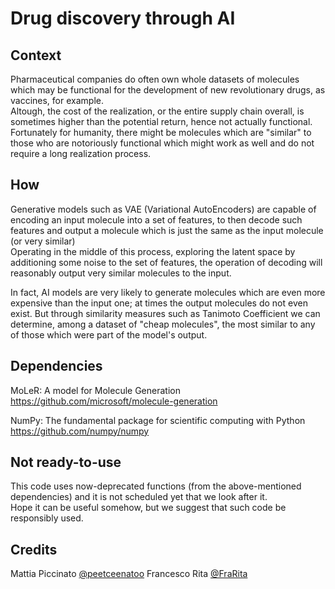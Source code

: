 # Drug discovery through AI

## Context

Pharmaceutical companies do often own whole datasets of molecules which may be functional for the development of new revolutionary drugs, as vaccines, for example.<br>
Altough, the cost of the realization, or the entire supply chain overall, is sometimes higher than the potential return, hence not actually functional.<br>
Fortunately for humanity, there might be molecules which are "similar" to those who are notoriously functional which might work as well and do not require a long realization process.<br>

## How

Generative models such as VAE (Variational AutoEncoders) are capable of encoding an input molecule into a set of features, to then decode such features and output a molecule which is just the same as the input molecule (or very similar)<br>
Operating in the middle of this process, exploring the latent space by additioning some noise to the set of features, the operation of decoding will reasonably output very similar molecules to the input.<br>

In fact, AI models are very likely to generate molecules which are even more expensive than the input one; at times the output molecules do not even exist. But through similarity measures such as Tanimoto Coefficient we can determine, among a dataset of "cheap molecules", the most similar to any of those which were part of the model's output.<br>

## Dependencies

MoLeR: A model for Molecule Generation<br>
https://github.com/microsoft/molecule-generation<br>

NumPy: The fundamental package for scientific computing with Python<br>
https://github.com/numpy/numpy<br>

## Not ready-to-use

This code uses now-deprecated functions (from the above-mentioned dependencies) and it is not scheduled yet that we look after it.<br>
Hope it can be useful somehow, but we suggest that such code be responsibly used.

## Credits

Mattia Piccinato [@peetceenatoo](https://github.com/peetceenatoo)
Francesco Rita [@FraRita](https://github.com/FraRita)

